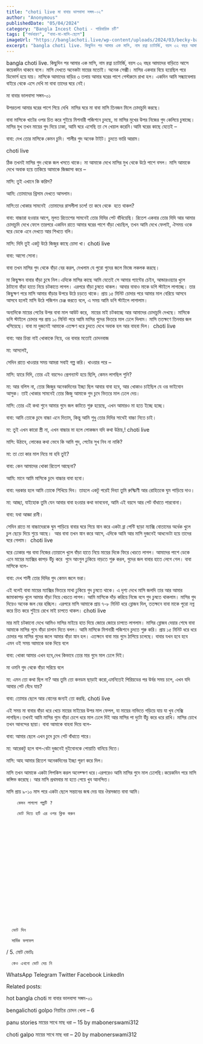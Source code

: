```yaml
---
title: "choti live মা বাবার ভালবাসা সঙ্গম-০২"
author: "Anonymous"
publishedDate: "05/04/2024"
category: "Bangla Incest Choti - পারিবারিক চটি"
tags: ["গর্ভধারণ", "বাবা-মা-মাসি-ছেলে"]
imageUrl: "https://banglachoti.live/wp-content/uploads/2024/03/becky-bandini-chad-white-18-150x150.jpg"
excerpt: "bangla choti live. কিছুদিন পর আমার এক মাসি, নাম রত্না চ্যাটার্জি, বয়স ৩২ বছর আমাদের বাড়িতে আসে কয়েকদিন থাকবে বলে। মাসি দেখতে অনেকটা মায়ের মতোই। অনেক সেক্সী। মাসির একবার বিয়ে হয়েছিল পরে ডিভোর্স হয়ে যায়..."
---
```


bangla choti live. কিছুদিন পর আমার এক মাসি, নাম রত্না চ্যাটার্জি, বয়স ৩২ বছর আমাদের বাড়িতে আসে কয়েকদিন থাকবে বলে। মাসি দেখতে অনেকটা মায়ের মতোই। অনেক সেক্সী। মাসির একবার বিয়ে হয়েছিল পরে ডিভোর্স হয়ে যায়। মাসিকে আমাদের বাড়ির ৩ তলায় আমার ঘরের পাশে গেস্টরুমে রাখা হল।
একদিন আমি সন্ধ্যাবেলায় বাইরে থেকে এসে দেখি মা বাবা তাদের ঘরে নেই। 


মা বাবার ভালবাসা সঙ্গম-০১


উপরতলা আমার ঘরের পাশে গিয়ে দেখি 
মাসির ঘরে মা বাবা মাসি তিনজন মিলে চোদাচুদি করছে।




বাবা মাসিকে খাটের ওপর চিত করে শুইয়ে মিশনারী পজিশনে চুদছে, মা মাসির মুখের উপর নিজের গুদ কেলিয়ে চুষাচ্ছে।মাসির মুখ তখন মায়ের গুদ দিয়ে ঢাকা, আমি ঘরে এসেছি তা সে খেয়াল করেনি।আমি ঘরের কাছে যেতেই –


বাবা: দেখ তোর মাসিকে কেমন চুদি। শালীর গুদ অনেক টাইট। চুদতে ভারি আরাম।












choti live


ঠিক তখনই মাসির গুদ থেকে জল খসতে থাকে। মা আমাকে দেখে মাসির মুখ থেকে উঠে পাশে বসল। মাসি আমাকে দেখে অবাক হয়ে তাকিয়ে আমাকে জিজ্ঞাসা করে –


মাসি: তুই এখানে কি করিস?


আমি: তোমাদের থ্রিসাম দেখতে আসলাম।


মাসি:তা খোকার সামনেই  তোমাদের রাসলীলা চলে! তা কবে থেকে  হতে থাকল?


বাবা: বাচ্চারা হওয়ার আগে, মূলত রিতেশের সামনেই তোর দিদির পেট বাঁধিয়েছি। রিতেশ একবার তোর দিদি আর আমার চোদাচুদি দেখে ফেলে তারপরে একদিন রাতে আমার ঘরের পাশে বাঁড়া খেচছিল, তখন আমি দেখে ফেলাই, ঐসময় ওকে ঘরে ডেকে এনে দেখতে আর শিখতে বলি। 


মাসি: দিদি তুই একটু উঠে জিজুর কাছে চোদা খা। choti live




বাবা: আসো সোনা। 


বাবা তখন মাসির গুদ থেকে বাঁড়া বের করল, দেখলাম যে পুরো গুদের জলে ভিজে লকলক করছে।


মা কিছুক্ষন বাবার বাঁড়া চুষে নিল।এদিকে মাসির কাছে আমি যেতেই সে আমার প্যান্টের চেইন, আন্ডারওয়্যার খুলে ঠাটানো বাঁড়া হাতে নিয়ে চটকাতে লাগল। এরপরে বাঁড়া চুষতে থাকল। আবার বাবাও মাকে ডগি স্টাইলে লাগাচ্ছে। তার কিছুক্ষণ পরে মাসি আমার বাঁড়ার উপরে উঠে চড়তে থাকে। প্রায় ১৫ মিনিট চোদার পরে আমার মাল বেরিয়ে আসবে আসবে হলেই মাসি উঠে পজিশন চেঞ্জ করতে বলে, এ সময় আমি ডগি স্টাইলে লাগালাম। 


অন্যদিকে মায়ের পেটের উপর বাবা মাল আউট করে,  মায়ের মাই চটকাচ্ছে আর আমাদের চোদাচুদি দেখছে। মাসিকে ডগি স্টাইলে চোদার পর প্রায় ১০ মিনিট পরে আমি মাসির গুদের ভিতরে মাল ঢেলে দিলাম। মাসি ততক্ষণে তিনবার জল খসিয়েছে। বাবা মা দুজনেই আমাকে এতক্ষণ ধরে চুদতে দেখে অবাক হল আর বাহবা দিল।  choti live




বাবা: আর চিন্তা নাই খোকাকে নিয়ে, ওর বাবার মতোই চোদনবাজ 


মা: আসলেই, 


সেদিন রাতে খাওয়ার সময় আমরা সবাই গল্প করি। খাওয়ার পরে –


মাসি: হ্যারে দিদি, তোর এই বয়সেও প্রেগন্যান্ট হয়ে ছিলি, কেমন লাগছিল শুনি?


মা: আর বলিস না, তোর জিজুর অনেকদিনের ইচ্ছা ছিল আবার বাবা হবে, আর খোকাও চাইছিল যে ওর ভাইবোন আসুক। তাই খোকার সামনেই তোর জিজু আমাকে গুদ চুদে ভিতরে মাল ঢেলে দেয়। 


মাসি: তোর এই কথা শুনে আমার গুদে জল কাটতে শুরু হয়েছে, এখন আমারও মা হতে ইচ্ছে হচ্ছে।


বাবা: আমি তোকে চুদে বাচ্চা এনে দিতাম, কিন্তু আমি শুধু তোর দিদির সাথেই বাচ্চা নিতে চাই।


মা: তুই এখন কারো স্ত্রী না, এখন বাচ্চার মা হলে লোকজন যদি কথা উঠায়,! choti live




মাসি: উঠাবে, লোকের কথা ভেবে কি আমি গুদ, পেটের সুখ নিব না নাকি?


মা: তা তো কার মাল নিয়ে মা হবি তুই?


বাবা: কেন আমাদের খোকা রিতেশ আছেনা?


আমি: মানে আমি মাসিকে চুদে বাচ্চার বাবা হবো।


বাবা: দরকার হলে আমি তোকে শিখিয়ে দিব। তাহলে একটু পরেই দিব্যা তুমি রুক্ষ্মিণী আর রোহিতকে ঘুম পাড়িয়ে দাও। 


মা: আচ্ছা, যাইহোক তুমি যেন আবার বাবা হওয়ার কথা ভাববেনা, আমি এই বয়সে আর পেট বাঁধাতে পারবোনা।


বাবা: যথা আজ্ঞা রানী।


সেদিন রাতে মা বাচ্চাদেরকে ঘুম পাড়িয়ে বাবার ঘরে গিয়ে স্নান করে একটা ব্রা পেন্টি ছাড়া ম্যাক্সি বোতামের অর্ধেক খুলে চুল ছেড়ে দিয়ে শুয়ে আছে।  আর বাবা তখন স্নান করে আসে, এদিকে আমি আর মাসি দুজনেই আধনেংটা হয়ে তাদের ঘরে গেলাম।  choti live




ঘরে ঢোকার পর বাবা নিজের তোয়ালে খুলে বাঁড়া হাতে নিয়ে মায়ের দিকে ফিরে খেচতে লাগল। আমাদের পাশে ডেকে এনে মায়ের ম্যাক্সির কাপড় উঁচু করে  গুদে আংগুল ঢুকিয়ে নাড়তে শুরু করল, গুদের জল বাবার হাতে লেগে গেল। বাবা মাসিকে বলে-


বাবা: দেখ শালী তোর দিদির গুদ কেমন জলে ভরা।




এই বলেই বাবা মায়ের ম্যাক্সির ভিতরে মাথা ঢুকিয়ে গুদ চুষতে থাকে। এ দৃশ্য দেখে মাসি জলদি তার আর আমার জামাকাপড় খুলে আমার বাঁড়া নিয়ে খেচতে লাগল। আমি মাসিকে দাঁড় করিয়ে নিজে বসে গুদ চুষতে থাকলাম। মাসির গুদ দিয়েও অনেক জল বের হচ্ছিল। এরপরে মাসি আমাকে প্রায় ৭-৮ মিনিট ধরে ব্লোজব দিল, ততক্ষনে বাবা মাকে পুরো নগ্ন করে চিত করে শুইয়ে রেখে মাই চাপতে থাকল। choti live




মার মাই চটকানো দেখে আমিও মাসির মাইয়ে হাত দিয়ে জোরে জোরে চাপতে লাগলাম। মাসির ব্লোজব দেয়ার শেষে বাবা আমাকে মাসির গুদে বাঁড়া চালান দিতে বলল। আমি মাসিকে মিশনারী পজিশনে চুদতে শুরু করি। প্রায় ১৫ মিনিট ধরে ধরে চোদার পর মাসির গুদের জলে আমার বাঁড়া স্নান হল। এতক্ষনে বাবা মার গুদে ঠাপিয়ে চলেছে। বাবার যখন হবে হবে এমন ওই সময় আমাকে ডাক দিয়ে বলে


বাবা: খোকা আমার এখন হবে,দেখ কিভাবে তোর মার গুদে মাল ঢেলে দিই।


মা ওমনি গুদ থেকে বাঁড়া সরিয়ে বলে 


মা: এমন তো কথা ছিল না? আর তুমি তো কনডম ছাড়াই করো,এমনিতেই পিরিয়ডের পর উর্বর সময় চলে, এখন যদি আবার পেট বেঁধে যায়?


বাবা: তোমার ছেলে আর বোনের জন্যই তো করছি. choti live




এই সময় মা বাবার বাঁড়া ধরে খেচে মায়ের মাইয়ের উপর মাল ফেলল, যা মায়ের নাভিতে গড়িয়ে যায় যা খুব সেক্সি লাগছিল।তখনই আমি মাসির গুদে বাঁড়া চেপে ধরে মাল ঢেলে দিই আর মাসির পা দুটো উঁচু করে ধরে রাখি। মাসির চোখে তখন আনন্দের ছায়া। বাবা আমাকে বাহবা দিয়ে বলে-


বাবা: আমার ছেলে এখন চুদে চুদে পেট বাঁধাতে পারে।


মা: আরেকটু হলে বাপ-বেটা দুজনেই দুইবোনকে পোয়াতি বানিয়ে দিতে।


মাসি: আহ আমার রিতেশ অনেকদিনের ইচ্ছা পূরণ করে দিল। 


মাসি তখন আমাকে একটা লিপকিস করল অনেক্ক্ষণ ধরে।এরপরেও আমি মাসির গুদে মাল ঢেলেছি।কয়েকদিন পরে মাসি কন্সিভ করেছে। আর মাসি প্রথমবার মা হতে পেয়ে খুব আনন্দিত। 




মাসি প্রায় ৯-১০ মাস পরে একটা ছেলে সন্তানের জন্ম দেয় যার ঔরসজাত বাবা আমি। 


 
 
 
        কেমন লাগলো গল্পটি ?      
 
        ভোট দিতে হার্ট এর ওপর ক্লিক করুন      
 
 
 
 
 
 
 
 
 
 
 
 
 
 
 
 
 
 
 
 
 
      ভোট দিন    
 
      সার্বিক ফলাফল 
 / 5. মোট ভোটঃ 
 
 
      কেও এখনো ভোট দেয় নি    
 
 
 
 
WhatsApp
Telegram
Twitter
Facebook
LinkedIn




Related posts:






hot bangla choti মা বাবার ভালবাসা সঙ্গম-০১




bengalichoti golpo নিয়তির চোদন খেলা – 6




panu stories মায়ের সাথে মাছ ধরা – 15 by mabonerswami312




choti galpo মায়ের সাথে মাছ ধরা – 20 by mabonerswami312
